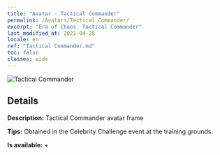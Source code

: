 ```yaml
---
title: "Avatar - Tactical Commander"
permalink: /Avatars/Tactical Commander/
excerpt: "Era of Chaos  Tactical Commander"
last_modified_at: 2021-04-28
locale: en
ref: "Tactical Commander.md"
toc: false
classes: wide
---
```

 ![Tactical Commander](/images/a/avatarFrame_20.png)

## Details

 **Description:** Tactical Commander avatar frame 

 **Tips:** Obtained in the Celebrity Challenge event at the training grounds. 

 **Is available:**  + 

